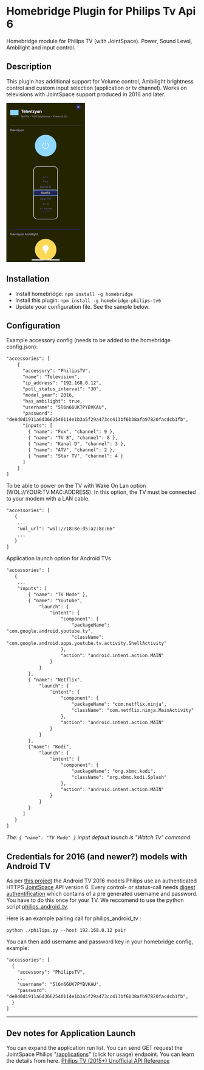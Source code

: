 # Homebridge Plugin for Philips Tv Api 6

Homebridge module for Philips TV (with JointSpace). Power, Sound Level, Ambilight and input control.

## Description
This plugin has additional support for Volume control, Ambilight brightness control and custom input selection (application or tv channel). Works on televisions with JointSpace support produced in 2016 and later.

![homebridge philips tv6 preview](https://raw.githubusercontent.com/98oktay/homebridge-philips-tv6/master/homebridge-philips-tv6-preview.gif "Apple Home Accessory Preview")

## Installation
- Install homebridge: ```npm install -g homebridge```
- Install this plugin: ```npm install -g homebridge-philips-tv6```
- Update your configuration file. See the sample below.

## Configuration
Example accessory config (needs to be added to the homebridge config.json):
```
"accessories": [
    {
      "accessory": "PhilipsTV",
      "name": "Television",
      "ip_address": "192.168.0.12",
      "poll_status_interval": "30",
      "model_year": 2016,
      "has_ambilight": true,
      "username": "5l6n66UK7PYBVKAU",
      "password": "de8d0d1911a6d3662540114e1b3a5f29a473cc413bf6b38afb97820facdcb1fb",
      "inputs": [
        { "name": "Fox", "channel": 9 },
        { "name": "TV 8", "channel": 8 },
        { "name": "Kanal D", "channel": 3 },
        { "name": "ATV", "channel": 2 },
        { "name": "Star TV", "channel": 4 }
      ]
    }
]
```
To be able to power on the TV with Wake On Lan option (WOL://YOUR:TV:MAC:ADDRESS). In this option, the TV must be connected to your modem with a LAN cable.
```
"accessories": [
   {
    ...
    "wol_url": "wol://18:8e:d5:a2:8c:66"
    ...
   }
]
```
Application launch option for Android TVs
```
"accessories": [
   {
    ...
    "inputs": [
        { "name": "TV Mode" },
        { "name": "Youtube",
            "launch": {
                "intent": {
                    "component": {
                        "packageName": "com.google.android.youtube.tv",
                        "className": "com.google.android.apps.youtube.tv.activity.ShellActivity"
                    },
                    "action": "android.intent.action.MAIN"
                }
            }
        },
        { "name": "Netflix",
            "launch": {
                "intent": {
                    "component": {
                        "packageName": "com.netflix.ninja",
                        "className": "com.netflix.ninja.MainActivity"
                    },
                    "action": "android.intent.action.MAIN"
                }
            }
        },
        {"name": "Kodi",
            "launch": {
                "intent": {
                    "component": {
                        "packageName": "org.xbmc.kodi",
                        "className": "org.xbmc.kodi.Splash"
                    },
                    "action": "android.intent.action.MAIN"
                }
            }
        }
      ]
   }
]
```
_The: ```{ "name": "TV Mode" }``` input default launch is "Watch Tv" command._

## Credentials for 2016 (and newer?) models with Android TV

As per [this project](https://github.com/suborb/philips_android_tv) the Android TV 2016 models Philips use an authenticated HTTPS [JointSpace](http://jointspace.sourceforge.net/) API version 6.
Every control- or status-call needs [digest authentification](https://en.wikipedia.org/wiki/Digest_access_authentication) which contains of a pre generated username and password. You have to do this once for your TV. We reccomend to use the python script [philips\_android\_tv](https://github.com/suborb/philips_android_tv).

Here is an example pairing call for philips\_android\_tv :
```
python ./philips.py --host 192.168.0.12 pair
```

You can then add username and password key in your homebridge config, example:
```
"accessories": [
  {
    "accessory": "PhilipsTV",
    ...
    "username": "5l6n66UK7PYBVKAU",
    "password": "de8d0d1911a6d3662540114e1b3a5f29a473cc413bf6b38afb97820facdcb1fb",
  }
]
 ```
 
---

## Dev notes for Application Launch
 You can expand the application run list. You can send GET request the JointSpace Philips "[/applications](https://github.com/eslavnov/pylips/wiki/Applications-(GET))" (click for usage) endpoint. You can learn the details from here. [Philips TV (2015+) Unofficial API Reference](https://github.com/eslavnov/pylips/wiki)
